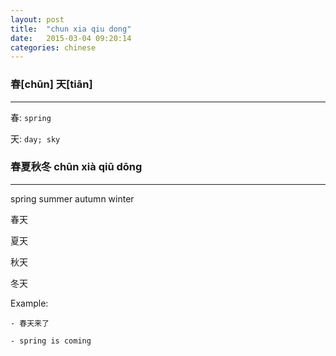 ```yaml
---
layout: post
title:  "chun xia qiu dong"
date:   2015-03-04 09:20:14
categories: chinese
---
```

### 春[chūn] 天[tiān]
-----------

春: `spring`

天: `day; sky`

### 春夏秋冬  chūn xià qiū dōng
-----------

spring summer autumn winter

春天

夏天

秋天

冬天


Example:

    - 春天来了

    - spring is coming
